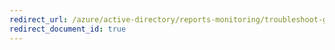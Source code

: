 ```yaml
---
redirect_url: /azure/active-directory/reports-monitoring/troubleshoot-graph-api
redirect_document_id: true
---
```

